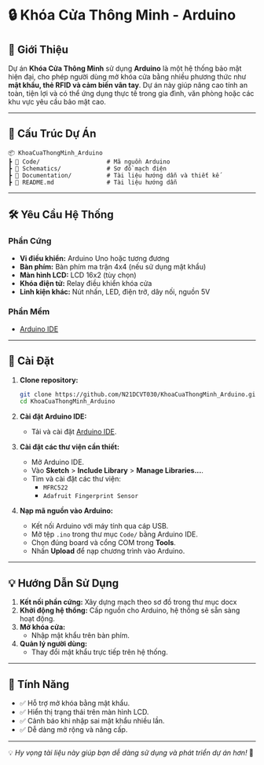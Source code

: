 # 🔒 Khóa Cửa Thông Minh - Arduino

## 📄 Giới Thiệu

Dự án **Khóa Cửa Thông Minh** sử dụng **Arduino** là một hệ thống bảo mật hiện đại, cho phép người dùng mở khóa cửa bằng nhiều phương thức như **mật khẩu, thẻ RFID và cảm biến vân tay**. Dự án này giúp nâng cao tính an toàn, tiện lợi và có thể ứng dụng thực tế trong gia đình, văn phòng hoặc các khu vực yêu cầu bảo mật cao.

---

## 📂 Cấu Trúc Dự Án

```
📦 KhoaCuaThongMinh_Arduino
┣ 📂 Code/                   # Mã nguồn Arduino
┣ 📂 Schematics/             # Sơ đồ mạch điện
┣ 📂 Documentation/          # Tài liệu hướng dẫn và thiết kế
┣ 📜 README.md               # Tài liệu hướng dẫn
```

---

## 🛠️ Yêu Cầu Hệ Thống

### Phần Cứng

- **Vi điều khiển:** Arduino Uno hoặc tương đương
- **Bàn phím:** Bàn phím ma trận 4x4 (nếu sử dụng mật khẩu)
- **Màn hình LCD:** LCD 16x2 (tùy chọn)
- **Khóa điện tử:** Relay điều khiển khóa cửa
- **Linh kiện khác:** Nút nhấn, LED, điện trở, dây nối, nguồn 5V

### Phần Mềm

- [Arduino IDE](https://www.arduino.cc/en/software)

---

## 🔧 Cài Đặt

1. **Clone repository:**
   ```bash
   git clone https://github.com/N21DCVT030/KhoaCuaThongMinh_Arduino.git
   cd KhoaCuaThongMinh_Arduino
   ```

2. **Cài đặt Arduino IDE:**
   - Tải và cài đặt [Arduino IDE](https://www.arduino.cc/en/software).

3. **Cài đặt các thư viện cần thiết:**
   - Mở Arduino IDE.
   - Vào **Sketch** > **Include Library** > **Manage Libraries...**.
   - Tìm và cài đặt các thư viện:
     - `MFRC522`
     - `Adafruit Fingerprint Sensor`

4. **Nạp mã nguồn vào Arduino:**
   - Kết nối Arduino với máy tính qua cáp USB.
   - Mở tệp `.ino` trong thư mục `Code/` bằng Arduino IDE.
   - Chọn đúng board và cổng COM trong **Tools**.
   - Nhấn **Upload** để nạp chương trình vào Arduino.

---

## 💡 Hướng Dẫn Sử Dụng

1. **Kết nối phần cứng:** Xây dựng mạch theo sơ đồ trong thư mục docx
2. **Khởi động hệ thống:** Cấp nguồn cho Arduino, hệ thống sẽ sẵn sàng hoạt động.
3. **Mở khóa cửa:**
   - Nhập mật khẩu trên bàn phím.
4. **Quản lý người dùng:**
   - Thay đổi mật khẩu trực tiếp trên hệ thống.

---

## 🌟 Tính Năng

- ✅ Hỗ trợ mở khóa bằng mật khẩu.
- ✅ Hiển thị trạng thái trên màn hình LCD.
- ✅ Cảnh báo khi nhập sai mật khẩu nhiều lần.
- ✅ Dễ dàng mở rộng và nâng cấp.

---
💡 *Hy vọng tài liệu này giúp bạn dễ dàng sử dụng và phát triển dự án hơn!* 🚀

